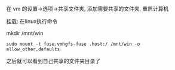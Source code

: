 
在 vm 的设置->选项->共享文件夹, 添加需要共享的文件夹, 重启计算机

挂载: 在linux执行命令

mkdir /mnt/win

`sudo mount -t fuse.vmhgfs-fuse .host:/ /mnt/win -o allow_other,defaults`

之后就可以看到自己共享的文件夹目录了
